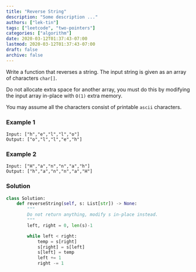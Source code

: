 ```yaml
---
title: "Reverse String"
description: "Some description ..."
authors: ["lek-tin"]
tags: ["leetcode", "two-pointers"]
categories: ["algorithm"]
date: 2020-03-12T01:37:43-07:00
lastmod: 2020-03-12T01:37:43-07:00
draft: false
archive: false
---
```

Write a function that reverses a string. The input string is given as an array of characters `char[]`.  

Do not allocate extra space for another array, you must do this by modifying the input array in-place with `O(1)` extra memory.  

You may assume all the characters consist of printable `ascii` characters.  

### Example 1

```
Input: ["h","e","l","l","o"]
Output: ["o","l","l","e","h"]
```

### Example 2

```
Input: ["H","a","n","n","a","h"]
Output: ["h","a","n","n","a","H"]
```

### Solution

```python
class Solution:
    def reverseString(self, s: List[str]) -> None:
        """
        Do not return anything, modify s in-place instead.
        """
        left, right = 0, len(s)-1

        while left < right:
            temp = s[right]
            s[right] = s[left]
            s[left] = temp
            left += 1
            right -= 1
```
